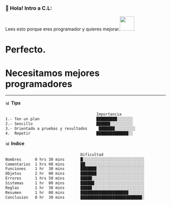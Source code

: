 ### 👋 Hola! Intro a C.L:
Lees esto porque eres programador y quieres mejorar.<img src="https://media.giphy.com/media/dxn6fRlTIShoeBr69N/giphy.gif" width="45">

#   
#     Perfecto. 
#     Necesitamos mejores programadores  
-------

📊 **Tips**
<!--START_SECTION:waka-->
```bash 
                                        Importancia
1.- Ten un plan                         █████████░░░░░░░  
2.- Sencillo                            ██████░░░░░░░░░░    
3.- Orientado a pruebas y resultados     ███████░░░░░░░░░
4.  Repetir                             ██████████████░░
``` 
📊 **Indice**
<!--START_SECTION:waka-->
```bash 
                                 Dificultad
Nombres      0 hrs 30 mins       █░░░░░░░░░░░░░░░░░░░░░░░░░░░   
Comentarios  1 hrs 00 mins       ██░░░░░░░░░░░░░░░░░░░░░░░░░░    
Funciones    1 hr  30 mins       ███████░░░░░░░░░░░░░░░░░░░░░    
Objetos      2 hr  00 mins       ███████░░░░░░░░░░░░░░░░░░░░░   
Errores      1 hrs 50 mins       █████░░░░░░░░░░░░░░░░░░░░░░░    
Sistemas     1 hr  00 mins       ██████░░░░░░░░░░░░░░░░░░░░░░    
Reglas       1 hr  30 mins       █████░░░░░░░░░░░░░░░░░░░░░░░    
Resumen      1 hr  00 mins       █████████████████████░░░░░░░   
Conclusion   0 hr  30 mins       ███████████████████████████░
``` 
